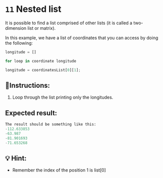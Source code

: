 
# `11` Nested list

It is possible to find a list comprised of other lists (it is called a two-dimension list or matrix).

In this example, we have a list of coordinates that you can access by doing the following:

```py
longitude = []

for loop in coordinate longitude

longitude = coordinatesList[0][1];
```

## 📝Instructions:

1. Loop through the list printing only the longitudes.

## Expected result:

```py
The result should be something like this:
-112.633853
-63.987
-81.901693
-71.653268
```

## 💡 Hint:

- Remember the index of the position 1 is list[0]
